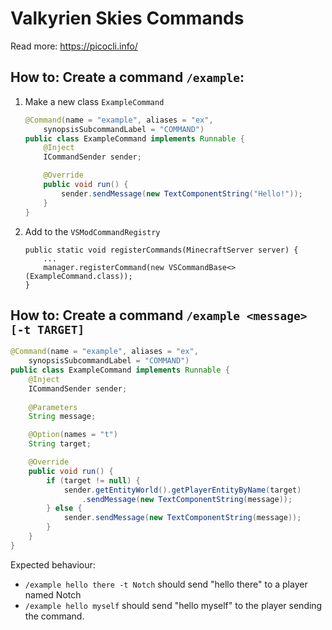 # Valkyrien Skies Commands

Read more: https://picocli.info/

## How to: Create a command `/example`:

1. Make a new class `ExampleCommand`
    ```java
    @Command(name = "example", aliases = "ex",
        synopsisSubcommandLabel = "COMMAND")
    public class ExampleCommand implements Runnable {
        @Inject
        ICommandSender sender;
    
        @Override
        public void run() {
            sender.sendMessage(new TextComponentString("Hello!"));
        }
    }
    ```
2. Add to the `VSModCommandRegistry`
    ```
    public static void registerCommands(MinecraftServer server) {
        ...
        manager.registerCommand(new VSCommandBase<>(ExampleCommand.class));
    }
    ```

## How to: Create a command `/example <message> [-t TARGET]`

```java
@Command(name = "example", aliases = "ex",
    synopsisSubcommandLabel = "COMMAND")
public class ExampleCommand implements Runnable {
    @Inject
    ICommandSender sender;
    
    @Parameters
    String message;

    @Option(names = "t")
    String target;

    @Override
    public void run() {
        if (target != null) {
            sender.getEntityWorld().getPlayerEntityByName(target)
                .sendMessage(new TextComponentString(message));
        } else {
            sender.sendMessage(new TextComponentString(message));
        }
    }
}
```

Expected behaviour:

- `/example hello there -t Notch` should send "hello there" to a player named Notch
- `/example hello myself` should send "hello myself" to the player sending the command.

